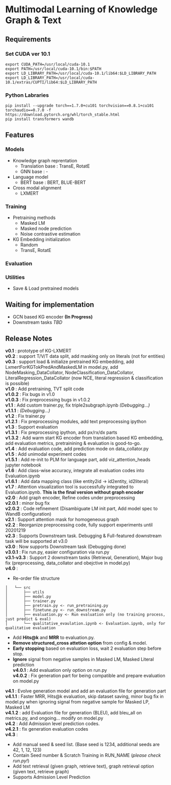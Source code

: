 # Multimodal Learning of Knowledge Graph & Text

## Requirements
### Set CUDA ver 10.1
~~~
export CUDA_PATH=/usr/local/cuda-10.1
export PATH=/usr/local/cuda-10.1/bin:$PATH
export LD_LIBRARY_PATH=/usr/local/cuda-10.1/lib64:$LD_LIBRARY_PATH
export LD_LIBRARY_PATH=/usr/local/cuda-10.1/extras/CUPTI/lib64:$LD_LIBRARY_PATH
~~~

### Python Labraries
~~~
pip install --upgrade torch==1.7.0+cu101 torchvision==0.8.1+cu101 torchaudio==0.7.0 -f https://download.pytorch.org/whl/torch_stable.html
pip install transformers wandb
~~~

## Features

### Models
+ Knowledge graph reprentation
  + Translation base : TransE, RotatE
  + GNN base : -
+ Language model
  + BERT base : BERT, BLUE-BERT
+ Cross modal alignment
  + LXMERT

### Training
+ Pretraining methods
  + Masked LM 
  + Masked node prediction
  + Noise contrastive estimation
+ KG Embedding initialization
  + Random
  + TransE, RotatE

### Evaluation

### Utilities
+ Save & Load pretrained models


## Waiting for implementation
+ GCN based KG encoder __(In Progress)__
+ Downstream tasks _TBD_

## Release Notes
__v0.1__ : prototype of KG-LXMERT\
__v0.2__ : support T/V/T data split, add masking only on literals (not for entities)\
__v0.3__ : support load & initialize pretrained KG embedding, add LxmertForKGTokPredAndMaskedLM in model.py, add NodeMasking_DataCollator, NodeClassification_DataCollator, LiteralRegression_DataCollator (now NCE, literal regression & classification is possible)\
__v1.0__ : Add pretraining, TVT split code\
__v1.0.2__ : Fix bugs in v1.0\
__v1.0.3__ : Fix preprocessing bugs in v1.0.2\
__v1.1__ : Add custom trainer.py, fix triple2subgraph.ipynb _(Debugging...)_\
__v1.1.1__ : _(Debugging...)_\
__v1.2__ : Fix trainer.py\
__v1.2.1__ : Fix preprocessing modules, add text preprocessing ipython\
__v1.3__ : Support evaluation\
__v1.3.1__ : Fix preprocessing ipython, add px/rx/dx parts\
__v1.3.2__ : Add warm start KG encoder from translation based KG embedding, add evaluation metrics, pretrainining & evaluation is good-to-go.\
__v1.4__ : Add evaluation code, add prediction mode on data_collator.py\
__v1.5__ : Add unimodal experiment codes\
__v1.5.1__ : Add re-init to PLM for language part, add viz_attention_heads jupyter notebook\
__v1.6__ : Add class-wise accuracy, integrate all evaluation codes into Evaluation.ipynb\
__v1.6.1__ : Add data mapping class (like entity2id -> id2entity, id2literal)\
__v1.7__ : Attention visualization tool is successfully integrated to Evaluation.ipynb. **This is the final version without graph encoder**\
__v2.0__ : Add graph encoder, Refine codes under preprocessing\
__v2.0.1__ : minor bug fix\
__v2.0.2__ : Code refinement (Disambiguate LM init part, Add model spec to WandB configuration)\
__v2.1__ : Support attention mask for homogeneous graph\
__v2.2__ : Reorganize preprocessing code, fully support experiments until 20201219\
__v2.3__ : Supports Downstream task. Debugging & Full-featured downstream task will be supported at v3.0\
__v3.0__ : Now supports Downstream task (Debugging done)\
__v3.0.1__ : Fix run.py, easier configuration via run.py\
__v3.1-v3.3__ : Support 2 downstream tasks (Retrieval, Generation), Major bug fix (preprocessing, data_collator and obejctive in model.py)\
__v4.0__ : 
+ Re-order file structure
```
│   └── src
│       ├── utils
│       ├── model.py
│       ├── trainer.py
│       ├── pretrain.py <- run_pretraining.py
│       ├── finetune.py <- run_downstream.py
│       ├── evaluation.py <- Run evaluation only (no training process, just predict & eval)
│       └── qualitative_evaulation.ipynb <- Evaluation.ipynb, only for qualitative evaluation
```
+ Add __Hits@k__ and __MRR__ to evaluation.py.
+ __Remove structured_cross attetion option__ from config & model.
+ __Early stopping__ based on evaluation loss, wait 2 evaluation step before stop.
+ __Ignore__ signal from negative samples in Masked LM, Masked Literal prediction\
__v4.0.1__ : Add evaluation only option on run.py\
__v4.0.2__ : Fix generation part for being compatible and prepare evaluation on model.py   

__v4.1__ : Evolve generation model and add an evaluation file for generation part\
__v4.1.1__ : Faster MRR, Hits@k evaluation, skip dataset saving, minor bug fix in model.py when ignoring signal from negative sample for Masked LP, Masked LM\
__v4.1.2__ : add Evaluation file for generation (BLEU), add bleu_all on metrics.py, and ongoing... modify on model.py\
__v4.2__ : Add Admission level prediction codes.\
__v4.2.1__ : fix generation evaluation codes\
__v4.3__ : 
+ Add manual seed & seed list. (Base seed is 1234, additional seeds are 42, 1, 12, 123)
+ Contain Seed number & Scratch Training in RUN_NAME (_please check run.py!_)
+ Add text retrieval (given graph, retrieve text), graph retrieval option (given text, retrieve graph)
+ Supports Admission Level Prediction
